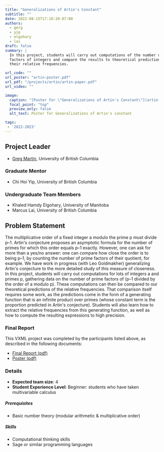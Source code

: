 ```yaml
---
title: "Generalizations of Artin's Constant"
subtitle: ""
date: 2022-08-15T17:10:20-07:00
authors:
  - gerg
  - yip
  - elgohary
  - lai
draft: false
summary: |
  In this project, students will carry out computations of the number of prime
  factors of integers and compare the results to theoretical predictions of
  their relative frequencies.

url_code: ""
url_poster: "artin-poster.pdf"
url_pdf: "/projects/artin/artin-paper.pdf"
url_video: ""

image:
  caption: "[Poster for \"Generalizations of Artin's Constant\"](artin-poster.pdf)"
  focal_point: "top"
  preview_only: false
  alt_text: Poster for Generalizations of Artin's constant

tags:
 - '2022-2023'
---
```


## Project Leader
  * [Greg Martin](/authors/gerg/), University of British Columbia

### Graduate Mentor
  * Chi Hoi Yip, University of British Columbia

### Undergraduate Team Members
  * Khaled Hamdy Elgohary, University of Manitoba
  * Marcus Lai, University of British Columbia

## Problem Statement

The multiplicative order of a fixed integer a modulo the prime p must divide
p–1. Artin's conjecture proposes an asymptotic formula for the number of primes
for which this order equals p–1 exactly.  However, one can ask for more than a
yes/no answer: one can compare how close the order is to being p–1, by
counting the number of prime factors of their quotient, for example.  We
have work in progress (with Leo Goldmakher) generalizing Artin's conjecture
to the more detailed study of this measure of closeness. In this project,
students will carry out computations for lots of integers a and primes p,
gathering data on the number of prime factors of (p–1 divided by the order
of a modulo p).  These computations can then be compared to our theoretical
predictions of the relative frequencies. That comparison itself requires
some work, as the predictions come in the form of a generating function that
is an infinite product over primes (whose constant term is the proportion
predicted in Artin's conjecture). Students will also learn how to extract
the relative frequencies from this generating function, as well as how to
compute the resulting expressions to high precision.


### Final Report

This VXML project was completed by the participants listed above, as described
in the following documents:

  * [Final Report (pdf)](./artin-paper.pdf)
  * [Poster (pdf)](./artin-poster.pdf)

### Details
  * **Expected team size**: 4
  * **Student Experience Level**: Beginner: students who have taken multivariable
    calculus
##### Prerequisites
  * Basic number theory (modular arithmetic & multiplicative order)
##### Skills
  * Computational thinking skills 
  * Sage or similar programming languages
